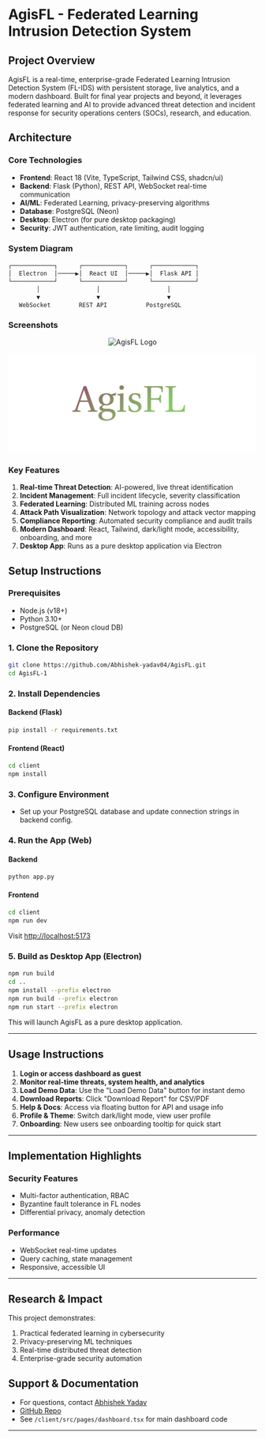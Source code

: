 

# AgisFL - Federated Learning Intrusion Detection System

## Project Overview
AgisFL is a real-time, enterprise-grade Federated Learning Intrusion Detection System (FL-IDS) with persistent storage, live analytics, and a modern dashboard. Built for final year projects and beyond, it leverages federated learning and AI to provide advanced threat detection and incident response for security operations centers (SOCs), research, and education.

## Architecture

### Core Technologies
- **Frontend**: React 18 (Vite, TypeScript, Tailwind CSS, shadcn/ui)
- **Backend**: Flask (Python), REST API, WebSocket real-time communication
- **AI/ML**: Federated Learning, privacy-preserving algorithms
- **Database**: PostgreSQL (Neon)
- **Desktop**: Electron (for pure desktop packaging)
- **Security**: JWT authentication, rate limiting, audit logging

### System Diagram
```
┌────────────┐      ┌────────────┐      ┌────────────┐
│  Electron  │─────▶│  React UI  │─────▶│  Flask API │
└────────────┘      └────────────┘      └────────────┘
        │                │                   │
        ▼                ▼                   ▼
   WebSocket        REST API           PostgreSQL
```

### Screenshots
<p align="center">
  <img src="client/public/agiesfl-logo.png" alt="AgisFL Logo" width="120" />
</p>
<p align="center">
  <img src="attached_assets/Screenshot 2025-07-13 131618_1752476871237.png" alt="Dashboard Screenshot" width="600" />
</p>

### Key Features
1. **Real-time Threat Detection**: AI-powered, live threat identification
2. **Incident Management**: Full incident lifecycle, severity classification
3. **Federated Learning**: Distributed ML training across nodes
4. **Attack Path Visualization**: Network topology and attack vector mapping
5. **Compliance Reporting**: Automated security compliance and audit trails
6. **Modern Dashboard**: React, Tailwind, dark/light mode, accessibility, onboarding, and more
7. **Desktop App**: Runs as a pure desktop application via Electron

## Setup Instructions

### Prerequisites
- Node.js (v18+)
- Python 3.10+
- PostgreSQL (or Neon cloud DB)

### 1. Clone the Repository
```sh
git clone https://github.com/Abhishek-yadav04/AgisFL.git
cd AgisFL-1
```

### 2. Install Dependencies
#### Backend (Flask)
```sh
pip install -r requirements.txt
```
#### Frontend (React)
```sh
cd client
npm install
```

### 3. Configure Environment
- Set up your PostgreSQL database and update connection strings in backend config.

### 4. Run the App (Web)
#### Backend
```sh
python app.py
```
#### Frontend
```sh
cd client
npm run dev
```
Visit [http://localhost:5173](http://localhost:5173)

### 5. Build as Desktop App (Electron)
```sh
npm run build
cd ..
npm install --prefix electron
npm run build --prefix electron
npm run start --prefix electron
```
This will launch AgisFL as a pure desktop application.

---

## Usage Instructions

1. **Login or access dashboard as guest**
2. **Monitor real-time threats, system health, and analytics**
3. **Load Demo Data**: Use the "Load Demo Data" button for instant demo
4. **Download Reports**: Click "Download Report" for CSV/PDF
5. **Help & Docs**: Access via floating button for API and usage info
6. **Profile & Theme**: Switch dark/light mode, view user profile
7. **Onboarding**: New users see onboarding tooltip for quick start

---

## Implementation Highlights

### Security Features
- Multi-factor authentication, RBAC
- Byzantine fault tolerance in FL nodes
- Differential privacy, anomaly detection

### Performance
- WebSocket real-time updates
- Query caching, state management
- Responsive, accessible UI

---

## Research & Impact
This project demonstrates:
1. Practical federated learning in cybersecurity
2. Privacy-preserving ML techniques
3. Real-time distributed threat detection
4. Enterprise-grade security automation

## Support & Documentation
- For questions, contact [Abhishek Yadav](mailto:abhishek@example.com)
- [GitHub Repo](https://github.com/Abhishek-yadav04/AgisFL)
- See `/client/src/pages/dashboard.tsx` for main dashboard code

---
